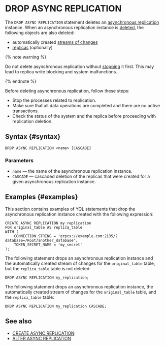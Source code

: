 # DROP ASYNC REPLICATION

The `DROP ASYNC REPLICATION` statement deletes an [asynchronous replication](../../../concepts/async-replication.md) instance. When an asynchronous replication instance is [deleted](../../../concepts/async-replication.md#drop), the following objects are also deleted:

* automatically created [streams of changes](../../../concepts/glossary.md#changefeed)
* [replicas](../../../concepts/glossary.md#replica-object) (optionally)

{% note warning %}

Do not delete asynchronous replication without [stopping](alter-async-replication.md) it first. This may lead to replica write blocking and system malfunctions.

{% endnote %}

Before deleting asynchronous replication, follow these steps:

* Stop the processes related to replication.
* Make sure that all data operations are completed and there are no active transactions.
* Check the status of the system and the replica before proceeding with replication deletion.

## Syntax {#syntax}

```yql
DROP ASYNC REPLICATION <name> [CASCADE]
```

### Parameters

* `name` — the name of the asynchronous replication instance.
* `CASCADE` — cascaded deletion of the replicas that were created for a given asynchronous replication instance.

## Examples {#examples}

This section contains examples of YQL statements that drop the asynchronous replication instance created with the following expression:

```yql
CREATE ASYNC REPLICATION my_replication
FOR original_table AS replica_table
WITH (
    CONNECTION_STRING = 'grpcs://example.com:2135/?database=/Root/another_database',
    TOKEN_SECRET_NAME = 'my_secret'
);
```

The following statement drops an asynchronous replication instance and the automatically created stream of changes for the `original_table` table, but the `replica_table` table is not deleted:

```yql
DROP ASYNC REPLICATION my_replication;
```

The following statement drops an asynchronous replication instance, the automatically created stream of changes for the `original_table` table, and the `replica_table` table:

```yql
DROP ASYNC REPLICATION my_replication CASCADE;
```

## See also

* [CREATE ASYNC REPLICATION](create-async-replication.md)
* [ALTER ASYNC REPLICATION](alter-async-replication.md)
